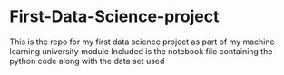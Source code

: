 # First-Data-Science-project
This is the repo for my first data science project as part of my machine learning university module
Included is the notebook file containing the python code along with the data set used
